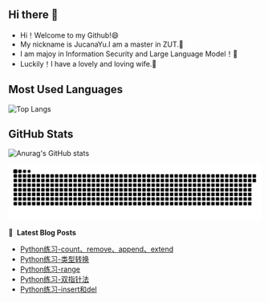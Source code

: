 ## Hi there 👋

<!--
**JucanaYu/JucanaYu** is a ✨ _special_ ✨ repository because its `README.md` (this file) appears on your GitHub profile.

Here are some ideas to get you started:

- 🔭 I’m currently working on ...
- 🌱 I’m currently learning ...
- 👯 I’m looking to collaborate on ...
- 🤔 I’m looking for help with ...
- 💬 Ask me about ...
- 📫 How to reach me: ...
- 😄 Pronouns: ...
- ⚡ Fun fact: ...
-->
- Hi！Welcome to my Github!😄
- My nickname is JucanaYu.I am a master in ZUT.💬
- I am majoy in Information Security and Large Language Model！🤔
- Luckily！I have a lovely and loving wife.👯

## Most Used Languages
![Top Langs](https://github-readme-stats.vercel.app/api/top-langs/?username=JucanaYu)

## GitHub Stats
![Anurag's GitHub stats](https://github-readme-stats.vercel.app/api?username=JucanaYu)

<picture>
  <source media="(prefers-color-scheme: dark)" srcset="https://raw.githubusercontent.com/JucanaYu/JucanaYu/output/github-contribution-grid-snake-dark.svg">
  <source media="(prefers-color-scheme: light)" srcset="https://raw.githubusercontent.com/JucanaYu/JucanaYu/output/github-contribution-grid-snake.svg">
  <img alt="github contribution grid snake animation" src="https://raw.githubusercontent.com/JucanaYu/JucanaYu/output/github-contribution-grid-snake.svg">
</picture>

📕 &nbsp;**Latest Blog Posts**
<!-- BLOG-POST-LIST:START -->
- [Python练习-count、remove、append、extend](http://jucanayu.top/article/1ce7ab71-7095-80ca-aace-d57bd5f198ef)
- [Python练习-类型转换](http://jucanayu.top/article/1ce7ab71-7095-807b-90d9-f91fd9fc201d)
- [Python练习-range](http://jucanayu.top/article/1cd7ab71-7095-8074-b6d5-e5304a72c74d)
- [Python练习-双指针法](http://jucanayu.top/article/1cd7ab71-7095-80dd-a7bd-e04fffa7a7df)
- [Python练习-insert和del](http://jucanayu.top/article/1c77ab71-7095-80ae-9993-c2f90fd48bbf)
<!-- BLOG-POST-LIST:END -->
